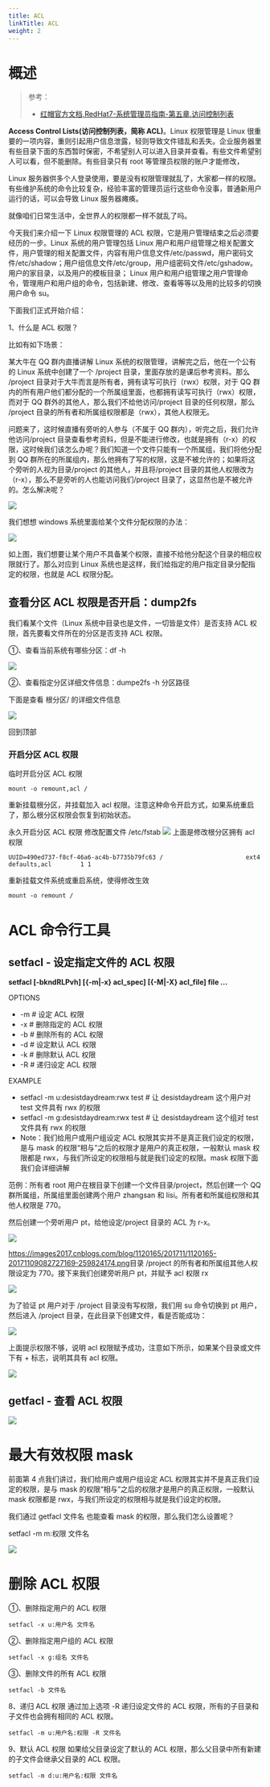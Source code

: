 ```yaml
---
title: ACL
linkTitle: ACL
weight: 2
---
```


# 概述

> 参考：
>
> - [红帽官方文档,RedHat7-系统管理员指南-第五章.访问控制列表](https://access.redhat.com/documentation/en-us/red_hat_enterprise_linux/7/html/system_administrators_guide/ch-access_control_lists)

**Access Control Lists(访问控制列表，简称 ACL)**。Linux 权限管理是 Linux 很重要的一项内容，重则引起用户信息泄露，轻则导致文件错乱和丢失。企业服务器里有些目录下面的东西暂时保密，不希望别人可以进入目录并查看。有些文件希望别人可以看，但不能删除。有些目录只有 root 等管理员权限的账户才能修改，

Linux 服务器供多个人登录使用，要是没有权限管理就乱了，大家都一样的权限。有些维护系统的命令比较复杂，经验丰富的管理员运行这些命令没事，普通新用户运行的话，可以会导致 Linux 服务器瘫痪。

就像咱们日常生活中，全世界人的权限都一样不就乱了吗。

今天我们来介绍一下 Linux 权限管理的 ACL 权限，它是用户管理结束之后必须要经历的一步。Linux 系统的用户管理包括 Linux 用户和用户组管理之相关配置文件，用户管理的相关配置文件，内容有用户信息文件/etc/passwd，用户密码文件/etc/shadow；用户组信息文件/etc/group，用户组密码文件/etc/gshadow。用户的家目录，以及用户的模板目录； Linux 用户和用户组管理之用户管理命令，管理用户和用户组的命令，包括新建、修改、查看等等以及用的比较多的切换用户命令 su。

下面我们正式开始介绍：

1、什么是 ACL 权限？

比如有如下场景：

某大牛在 QQ 群内直播讲解 Linux 系统的权限管理，讲解完之后，他在一个公有的 Linux 系统中创建了一个 /project 目录，里面存放的是课后参考资料。那么 /project 目录对于大牛而言是所有者，拥有读写可执行（rwx）权限，对于 QQ 群内的所有用户他们都分配的一个所属组里面，也都拥有读写可执行（rwx）权限，而对于 QQ 群外的其他人，那么我们不给他访问/project 目录的任何权限，那么 /project 目录的所有者和所属组权限都是（rwx），其他人权限无。

问题来了，这时候直播有旁听的人参与（不属于 QQ 群内），听完之后，我们允许他访问/project 目录查看参考资料，但是不能进行修改，也就是拥有（r-x）的权限，这时候我们该怎么办呢？我们知道一个文件只能有一个所属组，我们将他分配到 QQ 群所在的所属组内，那么他拥有了写的权限，这是不被允许的；如果将这个旁听的人视为目录/project 的其他人，并且将/project 目录的其他人权限改为（r-x），那么不是旁听的人也能访问我们/project 目录了，这显然也是不被允许的。怎么解决呢？

![](https://notes-learning.oss-cn-beijing.aliyuncs.com/wwngi2/1616166788266-55102010-3c01-4999-953f-5264545bba2a.png)

我们想想 windows 系统里面给某个文件分配权限的办法：

![](https://notes-learning.oss-cn-beijing.aliyuncs.com/wwngi2/1616166788426-4edff74a-9b30-43c9-a8c4-688c5ecadba2.png)

如上图，我们想要让某个用户不具备某个权限，直接不给他分配这个目录的相应权限就行了。那么对应到 Linux 系统也是这样，我们给指定的用户指定目录分配指定的权限，也就是 ACL 权限分配。

## 查看分区 ACL 权限是否开启：dump2fs

我们看某个文件（Linux 系统中目录也是文件，一切皆是文件）是否支持 ACL 权限，首先要看文件所在的分区是否支持 ACL 权限。

①、查看当前系统有哪些分区：df -h

![](https://notes-learning.oss-cn-beijing.aliyuncs.com/wwngi2/1616166788270-02fa6473-8187-498a-910b-641f376cd11c.png)

②、查看指定分区详细文件信息：dumpe2fs -h 分区路径

下面是查看 根分区/ 的详细文件信息

![](https://notes-learning.oss-cn-beijing.aliyuncs.com/wwngi2/1616166788208-6d15dfed-e275-4812-81cf-66f42bc9965b.png)

回到顶部

### 开启分区 ACL 权限

临时开启分区 ACL 权限

    mount -o remount,acl /

重新挂载根分区，并挂载加入 acl 权限。注意这种命令开启方式，如果系统重启了，那么根分区权限会恢复到初始状态。

永久开启分区 ACL 权限
修改配置文件 /etc/fstab
![](https://notes-learning.oss-cn-beijing.aliyuncs.com/wwngi2/1616166788212-4ba77fea-8a55-4639-bea6-6c3ef58096f2.png)
上面是修改根分区拥有 acl 权限

    UUID=490ed737-f8cf-46a6-ac4b-b7735b79fc63 /                       ext4    defaults,acl        1 1

重新挂载文件系统或重启系统，使得修改生效

    mount -o remount /

# ACL 命令行工具

## setfacl - 设定指定文件的 ACL 权限

**setfacl \[-bkndRLPvh] \[{-m|-x} acl_spec] \[{-M|-X} acl_file] file ...**

OPTIONS

- -m # 设定 ACL 权限
- -x # 删除指定的 ACL 权限
- -b # 删除所有的 ACL 权限
- -d # 设定默认 ACL 权限
- -k # 删除默认 ACL 权限
- -R # 递归设定 ACL 权限

EXAMPLE

- setfacl -m u:desistdaydream:rwx test # 让 desistdaydream 这个用户对 test 文件具有 rwx 的权限
- setfacl -m g:desistdaydream:rwx test # 让 desistdaydream 这个组对 test 文件具有 rwx 的权限
- Note：我们给用户或用户组设定 ACL 权限其实并不是真正我们设定的权限，是与 mask 的权限“相与”之后的权限才是用户的真正权限，一般默认 mask 权限都是 rwx，与我们所设定的权限相与就是我们设定的权限。mask 权限下面我们会详细讲解

范例：所有者 root 用户在根目录下创建一个文件目录/project，然后创建一个 QQ 群所属组，所属组里面创建两个用户 zhangsan 和 lisi。所有者和所属组权限和其他人权限是 770。

然后创建一个旁听用户 pt，给他设定/project 目录的 ACL 为 r-x。

![](https://notes-learning.oss-cn-beijing.aliyuncs.com/wwngi2/1616166788257-439056df-af1a-41c9-913f-cf18513209ba.png)

<https://images2017.cnblogs.com/blog/1120165/201711/1120165-20171109082727169-259824174.png>目录 /project 的所有者和所属组其他人权限设定为 770。接下来我们创建旁听用户 pt，并赋予 acl 权限 rx

![](https://notes-learning.oss-cn-beijing.aliyuncs.com/wwngi2/1616166788285-7a684555-e53d-4e5b-96e9-d560c49807f6.png)

为了验证 pt 用户对于 /project 目录没有写权限，我们用 su 命令切换到 pt 用户，然后进入 /project 目录，在此目录下创建文件，看是否能成功：

![](https://notes-learning.oss-cn-beijing.aliyuncs.com/wwngi2/1616166788260-060edb5b-0ca0-4ee1-a1e7-ba47fccd27a3.png)

上面提示权限不够，说明 acl 权限赋予成功，注意如下所示，如果某个目录或文件下有 + 标志，说明其具有 acl 权限。

![](https://notes-learning.oss-cn-beijing.aliyuncs.com/wwngi2/1616166788286-6baf14f4-02bd-4091-ab64-13c00e9040d3.png)

## getfacl - 查看 ACL 权限

![](https://notes-learning.oss-cn-beijing.aliyuncs.com/wwngi2/1616166788267-41d4fa26-0894-482f-8caa-90ad69c61a69.png)

# 最大有效权限 mask

前面第 4 点我们讲过，我们给用户或用户组设定 ACL 权限其实并不是真正我们设定的权限，是与 mask 的权限“相与”之后的权限才是用户的真正权限，一般默认 mask 权限都是 rwx，与我们所设定的权限相与就是我们设定的权限。

我们通过 getfacl 文件名 也能查看 mask 的权限，那么我们怎么设置呢？

setfacl -m m:权限 文件名

![](https://notes-learning.oss-cn-beijing.aliyuncs.com/wwngi2/1616166788276-cd39efa5-39ce-488d-96f4-9e9b658ceeb0.png)

# 删除 ACL 权限

①、删除指定用户的 ACL 权限

    setfacl -x u:用户名 文件名

②、删除指定用户组的 ACL 权限

    setfacl -x g:组名 文件名

③、删除文件的所有 ACL 权限

    setfacl -b 文件名

8、递归 ACL 权限
通过加上选项 -R 递归设定文件的 ACL 权限，所有的子目录和子文件也会拥有相同的 ACL 权限。

    setfacl -m u:用户名:权限 -R 文件名

9、默认 ACL 权限
如果给父目录设定了默认的 ACL 权限，那么父目录中所有新建的子文件会继承父目录的 ACL 权限。

    setfacl -m d:u:用户名:权限 文件名
